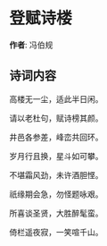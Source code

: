 # 登赋诗楼

**作者**: 冯伯规

## 诗词内容

高楼无一尘，适此半日闲。

请以老杜句，赋诗榜其颜。

井邑各参差，峰峦共回环。

岁月行且换，星斗如可攀。

不堪霜风劲，未许酒胆悭。

祇缘期会急，勿怪题咏艰。

所喜谈圣贤，大胜醉髦蛮。

倚栏遥夜寂，一笑喧千山。

